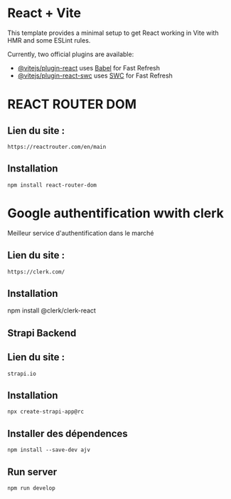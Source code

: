 # React + Vite

This template provides a minimal setup to get React working in Vite with HMR and some ESLint rules.

Currently, two official plugins are available:

- [@vitejs/plugin-react](https://github.com/vitejs/vite-plugin-react/blob/main/packages/plugin-react/README.md) uses [Babel](https://babeljs.io/) for Fast Refresh
- [@vitejs/plugin-react-swc](https://github.com/vitejs/vite-plugin-react-swc) uses [SWC](https://swc.rs/) for Fast Refresh

# REACT ROUTER DOM
##  Lien du site :
    https://reactrouter.com/en/main
## Installation
    npm install react-router-dom

# Google authentification wwith clerk
Meilleur service d'authentification dans le marché
##  Lien du site :
    https://clerk.com/
## Installation
   npm install @clerk/clerk-react

## Strapi Backend
##  Lien du site :
    strapi.io
## Installation
    npx create-strapi-app@rc

## Installer des dépendences
    npm install --save-dev ajv

## Run server
    npm run develop